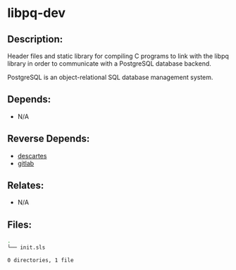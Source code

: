 # libpq-dev

## Description:

Header files and static library for compiling C programs to link with the libpq library in order to communicate with a PostgreSQL database backend.

PostgreSQL is an object-relational SQL database management system.

## Depends:

  -  N/A

## Reverse Depends:

  -  [descartes](/salt/descartes)
  -  [gitlab](/salt/gitlab)

## Relates:

  -  N/A

## Files:

```bash
.
└── init.sls

0 directories, 1 file
```
